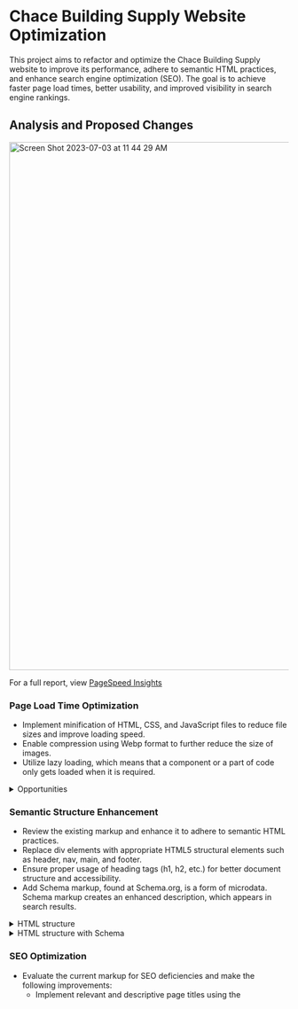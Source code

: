 # Chace Building Supply Website Optimization

This project aims to refactor and optimize the Chace Building Supply website to improve its performance, adhere to semantic HTML practices, and enhance search engine optimization (SEO). The goal is to achieve faster page load times, better usability, and improved visibility in search engine rankings.

## Analysis and Proposed Changes

<img width="953" alt="Screen Shot 2023-07-03 at 11 44 29 AM" src="https://github.com/nicolenam/chace-builder-supply-website/assets/58302337/b7aff2cb-9100-4722-b123-948e5e156c77">

For a full report, view [PageSpeed Insights](https://pagespeed.web.dev/analysis/https-www-chacebuildingsupply-com/hbjy7uagdw?form_factor=desktop)

### Page Load Time Optimization
- Implement minification of HTML, CSS, and JavaScript files to reduce file sizes and improve loading speed.
- Enable compression using Webp format to further reduce the size of images.
- Utilize lazy loading, which means that a component or a part of code only gets loaded when it is required.

 <details>
            <summary>Opportunities</summary>

- Reduce unused CSS and JS files (2.53s)
![Screen Shot 2023-07-01 at 6 12 08 PM](https://github.com/nicolenam/chace-builder-supply-website/assets/58302337/e768b5d8-eae9-4eac-b39b-53b40af3c4b3)

</details>

### Semantic Structure Enhancement
- Review the existing markup and enhance it to adhere to semantic HTML practices.
- Replace div elements with appropriate HTML5 structural elements such as header, nav, main, and footer.
- Ensure proper usage of heading tags (h1, h2, etc.) for better document structure and accessibility.
- Add Schema markup, found at Schema.org, is a form of microdata. Schema markup creates an enhanced description, which appears in search results.

<details>
            <summary>HTML structure</summary>
<body>
    <header>
        <nav></nav>
    </header>

    <main>
        <section className="about">
            <div className="aboutContainer">
                <h1>Chace Building Supply</h1>
            </div>
            <div className="location">
                <iframe
                    src="https://www.google.com/maps/embed?pb=!1m18!1m12!1m3!1d2968.2245495232055!2d-71.934847640827!3d41.93102598816592!2m3!1f0!2f0!3f0!3m2!1i1024!2i768!4f13.1!3m3!1m2!1s0x89e42773292aa979%3A0x5276ec279c3b0a1c!2s90%20Somers%20Turnpike%2C%20Putnam%2C%20CT%2006260%2C%20USA!5e0!3m2!1sen!2sca!4v1688266538456!5m2!1sen!2sca"
                    width="600"
                    height="450"
                    allowFullScreen=""
                    loading="lazy"
                    title="chace map"
                    referrerPolicy="no-referrer-when-downgrade"
                ></iframe>
                <div className="locationDetails">
                    <h2>Location</h2>
                    <div className="sc-bdfBwQ sc-gbHxpA cIKpxU hjQVrM">
                        <div>
                            <p className="sc-hOqqkJ cWGOwq">Chace Building Supply</p>
                            <p className="sc-hOqqkJ cWGOwt">90 Somers Turnpike</p>
                            <p className="sc-hOqqkJ cWGOwt">Woodstock, CT 06281</p>
                        </div>
                        <div>
                            <p className="sc-hOqqkJ cWGOwt">Phone: 1 (437) 747-8473</p>
                            <a href="mailto:info@chacebuildingsupply.com">
                                <p color="#12856e" className="sc-hOqqkJ hsIUPC">info@chacebuildingsupply.com</p>
                            </a>
                        </div>
                        <div>
                            <p className="sc-hOqqkJ cWGOwq">Store Hours</p>
                            <p className="sc-hOqqkJ cWGOwt">Mon-Fri 8 AM - 4 PM</p>
                            <p className="sc-hOqqkJ cWGOwt">Sat 9 AM - 12 PM</p>
                            <p className="sc-hOqqkJ cWGOwt">Sun CLOSED</p>
                        </div>
                        <a href="/" className="sc-cjHJEj kQbLAY">
                            <p color="#12856e" className="sc-hOqqkJ hsIUPC">Change Location</p>
                        </a>
                    </div>
                </div>
            </div>
        </section>
        <!-- Add more sections or content here -->
    </main>

    <footer>
        <!-- Footer content here -->
    </footer>
</body>



</details>

<details>
            <summary>HTML structure with Schema</summary>
<!DOCTYPE html>
<html>

<head></head>

<body>
    <header>
        <nav></nav>
    </header>

    <main>
        <section itemscope itemtype="http://schema.org/LocalBusiness" className="about">
            <div className="aboutContainer">
                <h1 itemprop="name">Chace Building Supply</h1>
            </div>
            
                 <!--  Add more sections or content here  -->
                 
            <span itemprop="openingHoursSpecification" itemscope itemtype="http://schema.org/OpeningHoursSpecification">
                <span itemprop="dayOfWeek" itemscope itemtype="http://schema.org/DayOfWeek">
                    <div itemprop="name">
                        <p className="sc-hOqqkJ cWGOwq">Store Hours</p>
                        <p className="sc-hOqqkJ cWGOwt">Mon-Fri 8 AM - 4 PM</p>
                        <p className="sc-hOqqkJ cWGOwt">Sat 9 AM - 12 PM</p>
                        <p className="sc-hOqqkJ cWGOwt">Sun CLOSED</p>
                    </div>
                </span>
            </span>
                    
     <!--  Add more sections or content here  -->
       
</details>

### SEO Optimization
- Evaluate the current markup for SEO deficiencies and make the following improvements:
  - Implement relevant and descriptive page titles using the <title> tag.
  - Utilize appropriate heading tags (h1, h2, etc.) to structure content and highlight important keywords.
  - Add meta tags, including meta description and meta keywords, to provide concise information for search engines.
 
 <details>
    <summary>Meta tags for SEO</summary>

```html
<html>
    <head>
        <meta charset="UTF-8">

        <title>Chace Building Supply - Quality Construction Materials for Your Projects</title>

        <meta name="description" content="Chace Building Supply offers a wide range of high-quality construction materials for residential and commercial projects. 
        Browse our catalog and find everything you need for your next construction or remodeling job.">

        <meta name="keywords" content="construction materials

, building supplies, remodeling, residential construction">

        <meta name="robots" content="index, follow">

        <link rel="canonical" href="https://www.chacebuildingsupply.com/">

        <meta property="og:title" content="Chace Building Supply - Quality Construction Materials">
        <meta property="og:image" content="https://www.chacebuildingsupply.com/image.jpg">
        
    </head>
<body>
<!-- webpage content goes here -->
</body>
</html>

```
</details>

## Updated Code
The optimized HTML, CSS, and JavaScript code can be found in the following files:

- [Header.js](https://github.com/nicolenam/chace-builder-supply-website/blob/main/src/components/Header.js)
- [Header.scss](https://github.com/nicolenam/chace-builder-supply-website/blob/main/src/styles/Header.scss)


Please note that these files represent a representative sample of the optimization changes made.

## Summary Report

| Before | After |
| --- | --- |
![Screen Shot 2023-07-01 at 5 58 53 PM](https://github.com/nicolenam/chace-builder-supply-website/assets/58302337/e40a3cda-62de-47d9-b9d8-fd4f2ad773b1)  | ![Screen Shot 2023-07-02 at 9 55 01 PM](https://github.com/nicolenam/chace-builder-supply-website/assets/58302337/91a85aab-791f-4e20-8aff-8c934f8c0bb0)



Deployed [Chace Building Supply](https://chace-building-supply.netlify.app) and Full report, view [PageSpeed Insights](https://pagespeed.web.dev/analysis/https-chace-building-supply-netlify-app/hb2skcjqk5?form_factor=desktop)

A summary report outlining the key optimizations made and their expected impact on performance, conversion rate, and SEO is available in the [summary-report](https://docs.google.com/document/d/1E1Gf4Kck1xhBblbBlynD9R_bi4efCI8HYNNjalOO8N4/edit?usp=sharing) file.

## Sitemap
The recommended sitemap for the new and improved Chace Building Supply website is as follows:

![Ivory Lilac and Green Modern Process Flow Graph (1)](https://github.com/nicolenam/chace-builder-supply-website/assets/58302337/16b4b9ef-4d0b-42fa-8158-8c27a65c5bcb)

## Acknowledgements
- The Chace Building Supply team for providing the opportunity to optimize their website.
- [Toolbx](https://toolbx.com) for the design standards and inspiration.

## Contact
For any inquiries or questions, please contact me at [eunjungnam@gmail.com](mailto:eunjungnam@gmail.com)
